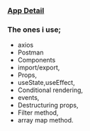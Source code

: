 ### [App Detail](https://bejewelled-meerkat-a5d728.netlify.app/) 

### The ones i use;
  - axios
  - Postman
  - Components
  - import/export,
  - Props,
  - useState,useEffect,
  - Conditional rendering,
  - events,
  - Destructuring props,
  - Filter method,
  - array map method.

